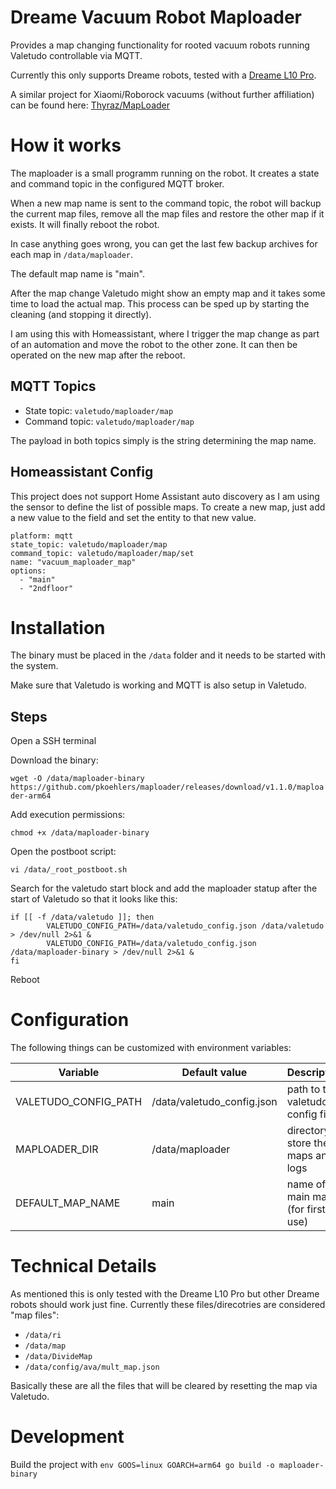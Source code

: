 # Dreame Vacuum Robot Maploader

Provides a map changing functionality for rooted vacuum robots running Valetudo controllable via MQTT.

Currently this only supports Dreame robots, tested with a [Dreame L10 Pro](https://dontvacuum.me/robotinfo/detail_dreame.vacuum.p2029_0.html).

A similar project for Xiaomi/Roborock vacuums (without further affiliation) can be found here: [Thyraz/MapLoader](https://github.com/Thyraz/MapLoader)

# How it works
The maploader is a small programm running on the robot. It creates a state and command topic in the configured MQTT broker. 

When a new map name is sent to the command topic, the robot will backup the current map files, remove all the map files and restore the other map if it exists. It will finally reboot the robot.

In case anything goes wrong, you can get the last few backup archives for each map in ```/data/maploader```.

The default map name is "main".

After the map change Valetudo might show an empty map and it takes some time to load the actual map. This process can be sped up by starting the cleaning (and stopping it directly).

I am using this with Homeassistant, where I trigger the map change as part of an automation and move the robot to the other zone. It can then be operated on the new map after the reboot.
## MQTT Topics
* State topic: ```valetudo/maploader/map```
* Command topic: ```valetudo/maploader/map```

The payload in both topics simply is the string determining the map name.

## Homeassistant Config
This project does not support Home Assistant auto discovery as I am using the sensor to define the list of possible maps. To create a new map, just add a new value to the field and set the entity to that new value.

```
platform: mqtt
state_topic: valetudo/maploader/map
command_topic: valetudo/maploader/map/set
name: "vacuum_maploader_map"
options:
  - "main"
  - "2ndfloor"
```

# Installation
The binary must be placed in the ```/data``` folder and it needs to be started with the system.

Make sure that Valetudo is working and MQTT is also setup in Valetudo.

## Steps

Open a SSH terminal

Download the binary:

```wget -O /data/maploader-binary https://github.com/pkoehlers/maploader/releases/download/v1.1.0/maploader-arm64```

Add execution permissions:

```chmod +x /data/maploader-binary```

Open the postboot script:

```vi /data/_root_postboot.sh```

Search for the valetudo start block and add the maploader statup after the start of Valetudo so that it looks like this:
```
if [[ -f /data/valetudo ]]; then
        VALETUDO_CONFIG_PATH=/data/valetudo_config.json /data/valetudo > /dev/null 2>&1 &
        VALETUDO_CONFIG_PATH=/data/valetudo_config.json /data/maploader-binary > /dev/null 2>&1 &
fi
```

Reboot

# Configuration
The following things can be customized with environment variables:

| Variable             | Default value              | Description                          |
|----------------------|----------------------------|--------------------------------------|
| VALETUDO_CONFIG_PATH | /data/valetudo_config.json | path to the valetudo config file     |
| MAPLOADER_DIR        | /data/maploader            | directory to store the maps and logs |
| DEFAULT_MAP_NAME     | main                       | name of the main map (for first use) |




# Technical Details
As mentioned this is only tested with the Dreame L10 Pro but other Dreame robots should work just fine.
Currently these files/direcotries are considered "map files":

* ```/data/ri```
* ```/data/map```
* ```/data/DivideMap```
* ```/data/config/ava/mult_map.json```

Basically these are all the files that will be cleared by resetting the map via Valetudo.

# Development
Build the project with
```env GOOS=linux GOARCH=arm64 go build -o maploader-binary```
